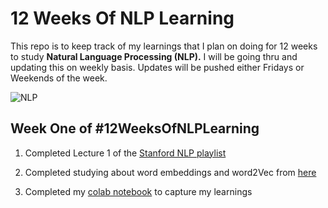 # 12 Weeks Of NLP Learning
This repo is to keep track of my learnings that I plan on doing for 12 weeks to study **Natural Language Processing (NLP).**
I will be going thru and updating this on weekly basis. Updates will be pushed either Fridays or Weekends of the week.

![NLP](https://user-images.githubusercontent.com/37938955/150614844-aa9a3baa-61ca-4e01-8af6-95ee8dfd4bec.png)

## Week One of #12WeeksOfNLPLearning
1. Completed Lecture 1 of the [Stanford NLP playlist](https://www.youtube.com/playlist?list=PLoROMvodv4rOSH4v6133s9LFPRHjEmbmJ)

2. Completed studying about word embeddings and word2Vec from [here](https://wiki.pathmind.com/word2vec) 

3. Completed my [colab notebook](https://colab.research.google.com/drive/1pmim3fqyofRYpJfngeeiqy6rcpO_7z-l#scrollTo=elfmRNDwycTs) to capture my learnings
